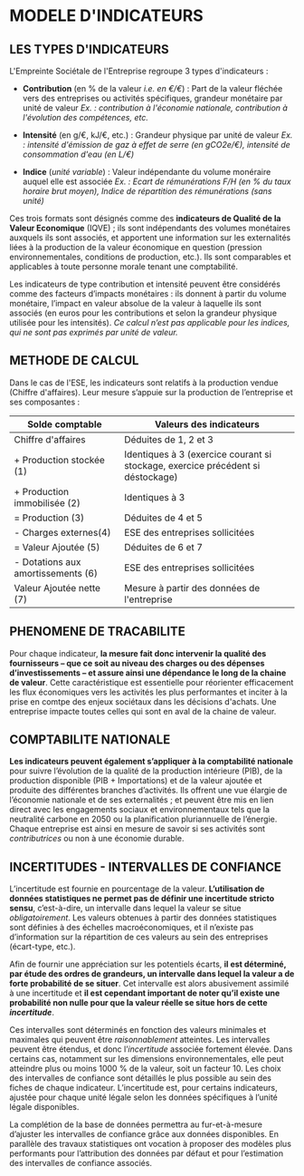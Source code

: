 # MODELE D'INDICATEURS

## LES TYPES D'INDICATEURS

L'Empreinte Sociétale de l'Entreprise regroupe 3 types d'indicateurs :  
* **Contribution** (en % de la valeur *i.e. en €/€*) : Part de la valeur fléchée vers des entreprises ou activités spécifiques, grandeur monétaire par unité de valeur  *Ex. : contribution à l'économie nationale, contribution à l'évolution des compétences, etc.*

* **Intensité** (en g/€, kJ/€, etc.) : Grandeur physique par unité de valeur  *Ex. : intensité d'émission de gaz à effet de serre (en gCO2e/€), intensité de consommation d'eau (en L/€)*

* **Indice** (*unité variable*) : Valeur indépendante du volume monéraire auquel elle est associée  *Ex. : Ecart de rémunérations F/H (en % du taux horaire brut moyen), Indice de répartition des rémunérations (sans unité)*

Ces trois formats sont désignés comme des **indicateurs de Qualité de la Valeur Economique** (IQVE) ; ils sont indépendants des volumes monétaires auxquels ils sont associés, et apportent une information sur les externalités liées à la production de la valeur économique en question (pression environnementales, conditions de production, etc.). Ils sont comparables et applicables à toute personne morale tenant une comptabilité.

Les indicateurs de type contribution et intensité peuvent être considérés comme des facteurs d’impacts monétaires : ils donnent à partir du volume monétaire, l’impact en valeur absolue de la valeur à laquelle ils sont associés (en euros pour les contributions et selon la grandeur physique utilisée pour les intensités). *Ce calcul n’est pas applicable pour les indices, qui ne sont pas exprimés par unité de valeur.*


## METHODE DE CALCUL

Dans le cas de l'ESE, les indicateurs sont relatifs à la production vendue (Chiffre d'affaires). Leur mesure s’appuie sur la production de l’entreprise et ses composantes : 

Solde comptable | Valeurs des indicateurs
--------------- | -----------------------
Chiffre d'affaires | Déduites de 1, 2 et 3
\+ Production stockée (1) | Identiques à 3 (exercice courant si stockage, exercice précédent si déstockage)
\+ Production immobilisée (2) | Identiques à 3
= Production (3) | Déduites de 4 et 5
\- Charges externes(4) | ESE des entreprises sollicitées
= Valeur Ajoutée (5) | Déduites de 6 et 7
\- Dotations aux amortissements (6) | ESE des entreprises sollicitées
Valeur Ajoutée nette (7) | Mesure à partir des données de l'entreprise

## PHENOMENE DE TRACABILITE

Pour chaque indicateur, **la mesure fait donc intervenir la qualité des fournisseurs – que ce soit au niveau des charges ou des dépenses d’investissements – et assure ainsi une dépendance le long de la chaine de valeur**. Cette caractéristique est essentielle pour réorienter efficacement les flux économiques vers les activités les plus performantes et inciter à la prise en comtpe des enjeux sociétaux dans les décisions d'achats. Une entreprise impacte toutes celles qui sont en aval de la chaine de valeur.

## COMPTABILITE NATIONALE

**Les indicateurs peuvent également s’appliquer à la comptabilité nationale** pour suivre l’évolution de la qualité de la production intérieure (PIB), de la production disponible (PIB + Importations) et de la valeur ajoutée et produite des différentes branches d’activités. Ils offrent une vue élargie de l’économie nationale et de ses externalités ; et peuvent être mis en lien direct avec les engagements sociaux et environnementaux tels que la neutralité carbone en 2050 ou la planification pluriannuelle de l’énergie.
Chaque entreprise est ainsi en mesure de savoir si ses activités sont *contributrices* ou non à une économie durable.

## INCERTITUDES - INTERVALLES DE CONFIANCE

L’incertitude est fournie en pourcentage de la valeur. **L’utilisation de données statistiques ne permet pas de définir une incertitude stricto sensu**, c’est-à-dire, un intervalle dans lequel la valeur se situe *obligatoirement*. Les valeurs obtenues à partir des données statistiques sont définies à des échelles macroéconomiques, et il n’existe pas d’information sur la répartition de ces valeurs au sein des entreprises (écart-type, etc.).

Afin de fournir une appréciation sur les potentiels écarts, **il est déterminé, par étude des ordres de grandeurs, un intervalle dans lequel la valeur a de forte probabilité de se situer**. Cet intervalle est alors abusivement assimilé à une incertitude et **il est cependant important de noter qu’il existe une probabilité non nulle pour que la valeur réelle se situe hors de cette *incertitude***. 

Ces intervalles sont déterminés en fonction des valeurs minimales et maximales qui peuvent être *raisonnablement* atteintes. Les intervalles peuvent être étendus, et donc l’*incertitude* associée fortement élevée. Dans certains cas, notamment sur les dimensions environnementales, elle peut atteindre plus ou moins 1000 % de la valeur, soit un facteur 10. Les choix des intervalles de confiance sont détaillés le plus possible au sein des fiches de chaque indicateur. L’incertitude est, pour certains indicateurs, ajustée pour chaque unité légale selon les données spécifiques à l’unité légale disponibles.

La complétion de la base de données permettra au fur-et-à-mesure d’ajuster les intervalles de confiance grâce aux données disponibles. En parallèle des travaux statistiques ont vocation à proposer des modèles plus performants pour l’attribution des données par défaut et pour l’estimation des intervalles de confiance associés.
